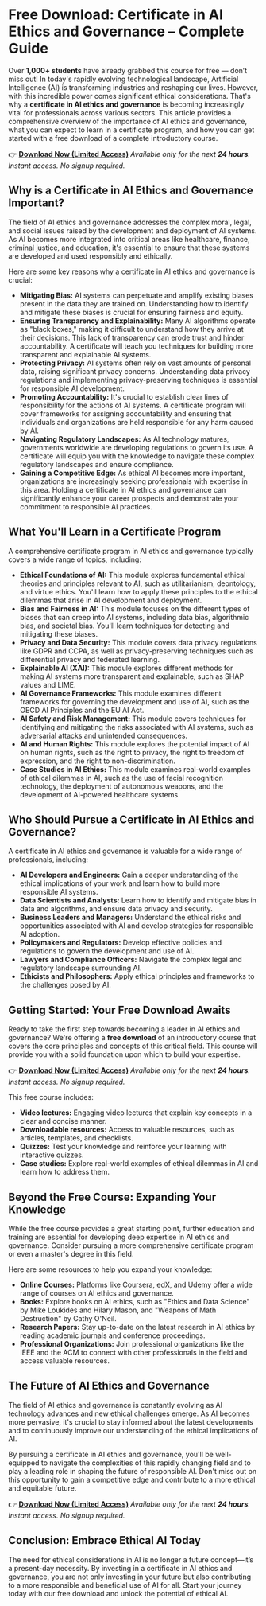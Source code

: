 # Free Download: Certificate in AI Ethics and Governance – Complete Guide

Over **1,000+ students** have already grabbed this course for free — don’t miss out!
In today's rapidly evolving technological landscape, Artificial Intelligence (AI) is transforming industries and reshaping our lives. However, with this incredible power comes significant ethical considerations. That's why a **certificate in AI ethics and governance** is becoming increasingly vital for professionals across various sectors. This article provides a comprehensive overview of the importance of AI ethics and governance, what you can expect to learn in a certificate program, and how you can get started with a free download of a complete introductory course.

👉 [**Download Now (Limited Access)**](https://udemywork.com/certificate-in-ai-ethics-and-governance)
_Available only for the next **24 hours**. Instant access. No signup required._

## Why is a Certificate in AI Ethics and Governance Important?

The field of AI ethics and governance addresses the complex moral, legal, and social issues raised by the development and deployment of AI systems. As AI becomes more integrated into critical areas like healthcare, finance, criminal justice, and education, it's essential to ensure that these systems are developed and used responsibly and ethically.

Here are some key reasons why a certificate in AI ethics and governance is crucial:

*   **Mitigating Bias:** AI systems can perpetuate and amplify existing biases present in the data they are trained on. Understanding how to identify and mitigate these biases is crucial for ensuring fairness and equity.
*   **Ensuring Transparency and Explainability:** Many AI algorithms operate as "black boxes," making it difficult to understand how they arrive at their decisions. This lack of transparency can erode trust and hinder accountability. A certificate will teach you techniques for building more transparent and explainable AI systems.
*   **Protecting Privacy:** AI systems often rely on vast amounts of personal data, raising significant privacy concerns. Understanding data privacy regulations and implementing privacy-preserving techniques is essential for responsible AI development.
*   **Promoting Accountability:** It's crucial to establish clear lines of responsibility for the actions of AI systems. A certificate program will cover frameworks for assigning accountability and ensuring that individuals and organizations are held responsible for any harm caused by AI.
*   **Navigating Regulatory Landscapes:** As AI technology matures, governments worldwide are developing regulations to govern its use. A certificate will equip you with the knowledge to navigate these complex regulatory landscapes and ensure compliance.
*   **Gaining a Competitive Edge:** As ethical AI becomes more important, organizations are increasingly seeking professionals with expertise in this area. Holding a certificate in AI ethics and governance can significantly enhance your career prospects and demonstrate your commitment to responsible AI practices.

## What You'll Learn in a Certificate Program

A comprehensive certificate program in AI ethics and governance typically covers a wide range of topics, including:

*   **Ethical Foundations of AI:** This module explores fundamental ethical theories and principles relevant to AI, such as utilitarianism, deontology, and virtue ethics. You'll learn how to apply these principles to the ethical dilemmas that arise in AI development and deployment.
*   **Bias and Fairness in AI:** This module focuses on the different types of biases that can creep into AI systems, including data bias, algorithmic bias, and societal bias. You'll learn techniques for detecting and mitigating these biases.
*   **Privacy and Data Security:** This module covers data privacy regulations like GDPR and CCPA, as well as privacy-preserving techniques such as differential privacy and federated learning.
*   **Explainable AI (XAI):** This module explores different methods for making AI systems more transparent and explainable, such as SHAP values and LIME.
*   **AI Governance Frameworks:** This module examines different frameworks for governing the development and use of AI, such as the OECD AI Principles and the EU AI Act.
*   **AI Safety and Risk Management:** This module covers techniques for identifying and mitigating the risks associated with AI systems, such as adversarial attacks and unintended consequences.
*   **AI and Human Rights:** This module explores the potential impact of AI on human rights, such as the right to privacy, the right to freedom of expression, and the right to non-discrimination.
*   **Case Studies in AI Ethics:** This module examines real-world examples of ethical dilemmas in AI, such as the use of facial recognition technology, the deployment of autonomous weapons, and the development of AI-powered healthcare systems.

## Who Should Pursue a Certificate in AI Ethics and Governance?

A certificate in AI ethics and governance is valuable for a wide range of professionals, including:

*   **AI Developers and Engineers:** Gain a deeper understanding of the ethical implications of your work and learn how to build more responsible AI systems.
*   **Data Scientists and Analysts:** Learn how to identify and mitigate bias in data and algorithms, and ensure data privacy and security.
*   **Business Leaders and Managers:** Understand the ethical risks and opportunities associated with AI and develop strategies for responsible AI adoption.
*   **Policymakers and Regulators:** Develop effective policies and regulations to govern the development and use of AI.
*   **Lawyers and Compliance Officers:** Navigate the complex legal and regulatory landscape surrounding AI.
*   **Ethicists and Philosophers:** Apply ethical principles and frameworks to the challenges posed by AI.

## Getting Started: Your Free Download Awaits

Ready to take the first step towards becoming a leader in AI ethics and governance? We're offering a **free download** of an introductory course that covers the core principles and concepts of this critical field. This course will provide you with a solid foundation upon which to build your expertise.

👉 [**Download Now (Limited Access)**](https://udemywork.com/certificate-in-ai-ethics-and-governance)
_Available only for the next **24 hours**. Instant access. No signup required._

This free course includes:

*   **Video lectures:** Engaging video lectures that explain key concepts in a clear and concise manner.
*   **Downloadable resources:** Access to valuable resources, such as articles, templates, and checklists.
*   **Quizzes:** Test your knowledge and reinforce your learning with interactive quizzes.
*   **Case studies:** Explore real-world examples of ethical dilemmas in AI and learn how to address them.

## Beyond the Free Course: Expanding Your Knowledge

While the free course provides a great starting point, further education and training are essential for developing deep expertise in AI ethics and governance. Consider pursuing a more comprehensive certificate program or even a master's degree in this field.

Here are some resources to help you expand your knowledge:

*   **Online Courses:** Platforms like Coursera, edX, and Udemy offer a wide range of courses on AI ethics and governance.
*   **Books:** Explore books on AI ethics, such as "Ethics and Data Science" by Mike Loukides and Hilary Mason, and "Weapons of Math Destruction" by Cathy O'Neil.
*   **Research Papers:** Stay up-to-date on the latest research in AI ethics by reading academic journals and conference proceedings.
*   **Professional Organizations:** Join professional organizations like the IEEE and the ACM to connect with other professionals in the field and access valuable resources.

## The Future of AI Ethics and Governance

The field of AI ethics and governance is constantly evolving as AI technology advances and new ethical challenges emerge. As AI becomes more pervasive, it's crucial to stay informed about the latest developments and to continuously improve our understanding of the ethical implications of AI.

By pursuing a certificate in AI ethics and governance, you'll be well-equipped to navigate the complexities of this rapidly changing field and to play a leading role in shaping the future of responsible AI. Don't miss out on this opportunity to gain a competitive edge and contribute to a more ethical and equitable future.

👉 [**Download Now (Limited Access)**](https://udemywork.com/certificate-in-ai-ethics-and-governance)
_Available only for the next **24 hours**. Instant access. No signup required._

## Conclusion: Embrace Ethical AI Today

The need for ethical considerations in AI is no longer a future concept—it’s a present-day necessity. By investing in a certificate in AI ethics and governance, you are not only investing in your future but also contributing to a more responsible and beneficial use of AI for all. Start your journey today with our free download and unlock the potential of ethical AI.
